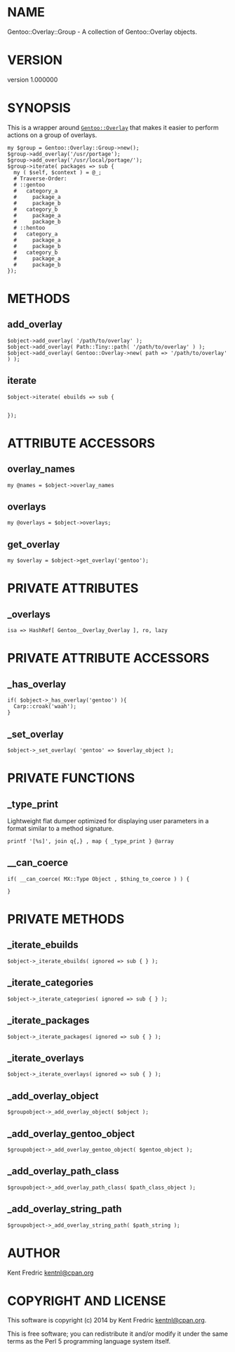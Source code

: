 # NAME

Gentoo::Overlay::Group - A collection of Gentoo::Overlay objects.

# VERSION

version 1.000000

# SYNOPSIS

This is a wrapper around [`Gentoo::Overlay`](https://metacpan.org/pod/Gentoo::Overlay) that makes it easier to perform actions on a group of overlays.

    my $group = Gentoo::Overlay::Group->new();
    $group->add_overlay('/usr/portage');
    $group->add_overlay('/usr/local/portage/');
    $group->iterate( packages => sub {
      my ( $self, $context ) = @_;
      # Traverse-Order:
      # ::gentoo
      #   category_a
      #     package_a
      #     package_b
      #   category_b
      #     package_a
      #     package_b
      # ::hentoo
      #   category_a
      #     package_a
      #     package_b
      #   category_b
      #     package_a
      #     package_b
    });

# METHODS

## add\_overlay

    $object->add_overlay( '/path/to/overlay' );
    $object->add_overlay( Path::Tiny::path( '/path/to/overlay' ) );
    $object->add_overlay( Gentoo::Overlay->new( path => '/path/to/overlay' ) );

## iterate

    $object->iterate( ebuilds => sub {


    });

# ATTRIBUTE ACCESSORS

## overlay\_names

    my @names = $object->overlay_names

## overlays

    my @overlays = $object->overlays;

## get\_overlay

    my $overlay = $object->get_overlay('gentoo');

# PRIVATE ATTRIBUTES

## \_overlays

    isa => HashRef[ Gentoo__Overlay_Overlay ], ro, lazy

# PRIVATE ATTRIBUTE ACCESSORS

## \_has\_overlay

    if( $object->_has_overlay('gentoo') ){
      Carp::croak('waah');
    }

## \_set\_overlay

    $object->_set_overlay( 'gentoo' => $overlay_object );

# PRIVATE FUNCTIONS

## \_type\_print

Lightweight flat dumper optimized for displaying user parameters in a format similar to a method signature.

    printf '[%s]', join q{,} , map { _type_print } @array

## \_\_can\_coerce

    if( __can_coerce( MX::Type Object , $thing_to_coerce ) ) {

    }

# PRIVATE METHODS

## \_iterate\_ebuilds

    $object->_iterate_ebuilds( ignored => sub { } );

## \_iterate\_categories

    $object->_iterate_categories( ignored => sub { } );

## \_iterate\_packages

    $object->_iterate_packages( ignored => sub { } );

## \_iterate\_overlays

    $object->_iterate_overlays( ignored => sub { } );

## \_add\_overlay\_object

    $groupobject->_add_overlay_object( $object );

## \_add\_overlay\_gentoo\_object

    $groupobject->_add_overlay_gentoo_object( $gentoo_object );

## \_add\_overlay\_path\_class

    $groupobject->_add_overlay_path_class( $path_class_object );

## \_add\_overlay\_string\_path

    $groupobject->_add_overlay_string_path( $path_string );

# AUTHOR

Kent Fredric <kentnl@cpan.org>

# COPYRIGHT AND LICENSE

This software is copyright (c) 2014 by Kent Fredric <kentnl@cpan.org>.

This is free software; you can redistribute it and/or modify it under
the same terms as the Perl 5 programming language system itself.
